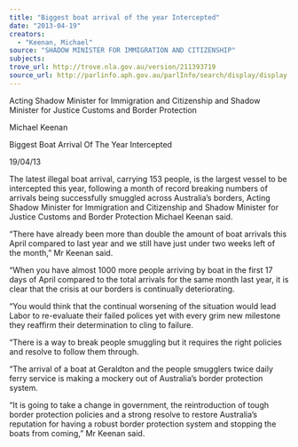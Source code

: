 ```yaml
---
title: "Biggest boat arrival of the year Intercepted"
date: "2013-04-19"
creators:
  - "Keenan, Michael"
source: "SHADOW MINISTER FOR IMMIGRATION AND CITIZENSHIP"
subjects:
trove_url: http://trove.nla.gov.au/version/211393719
source_url: http://parlinfo.aph.gov.au/parlInfo/search/display/display.w3p;query=Id%3A%22media/pressrel/2389781%22
---
```


 Acting Shadow Minister for Immigration and Citizenship and Shadow Minister for Justice Customs  and Border Protection  

 Michael Keenan 

 Biggest Boat Arrival Of The Year Intercepted 

 19/04/13 

 The latest illegal boat arrival, carrying 153 people, is the largest vessel to be intercepted this year,  following a month of record breaking numbers of arrivals being successfully smuggled across  Australia’s borders, Acting Shadow Minister for Immigration and Citizenship and Shadow Minister  for Justice Customs and Border Protection Michael Keenan said. 

 “There have already been more than double the amount of boat arrivals this April compared to last  year and we still have just under two weeks left of the month,” Mr Keenan said. 

 “When you have almost 1000 more people arriving by boat in the first 17 days of April compared to  the total arrivals for the same month last year, it is clear that the crisis at our borders is continually  deteriorating. 

 “You would think that the continual worsening of the situation would lead Labor to re-evaluate their  failed polices yet with every grim new milestone they reaffirm their determination to cling to failure. 

 “There is a way to break people smuggling but it requires the right policies and resolve to follow  them through. 

 “The arrival of a boat at Geraldton and the people smugglers twice daily ferry service is making a  mockery out of Australia’s border protection system. 

 “It is going to take a change in government, the reintroduction of tough border protection policies  and a strong resolve to restore Australia’s reputation for having a robust border protection system  and stopping the boats from coming,” Mr Keenan said. 

 

